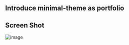## Introduce minimal-theme as portfolio 

## Screen Shot
![image](https://github.com/nipdep/portfolio/assets/46063855/57e82723-33b3-47f3-bb88-58eb7b770694)


 
